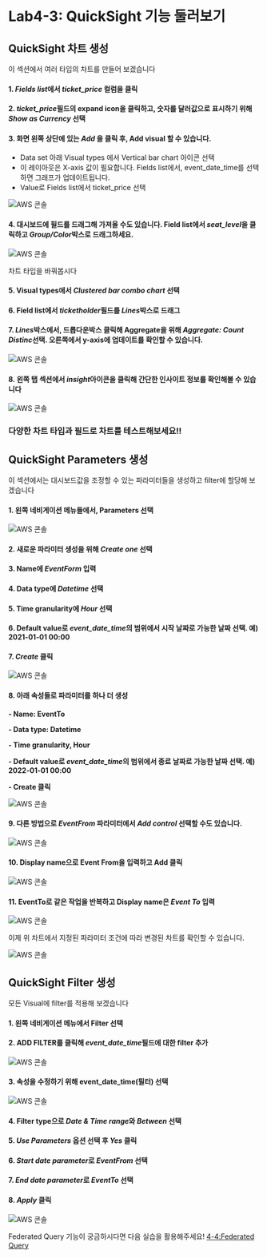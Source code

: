 # Lab4-3: QuickSight 기능 둘러보기

## QuickSight 차트 생성

이 섹션에서 여러 타입의 차트를 만들어 보겠습니다

#### 1. *Fields list*에서 _ticket\_price_ 컬럼을 클릭

#### 2. *ticket\_price*필드의 expand icon을 클릭하고, 숫자를 달러값으로 표시하기 위해 _Show as Currency_ 선택

#### 3. 화면 왼쪽 상단에 있는 _Add_ 을 클릭 후, Add visual 할 수 있습니다.

* Data set 아래 Visual types 에서 Vertical bar chart 아이콘 선택
* 이 레이아웃은 X-axis 값이 필요합니다. Fields list에서, event\_date\_time를 선택하면 그래프가 업데이트됩니다.
* Value로 Fields list에서 ticket\_price 선택

![AWS 콘솔](../../images/qs-func/chart1.png)

#### 4. 대시보드에 필드를 드래그해 가져올 수도 있습니다. Field list에서 *seat_level*을 클릭하고 *Group/Color*박스로 드래그하세요.

![AWS 콘솔](../../images/qs-func/chart2.png)

차트 타입을 바꿔봅시다

#### 5. Visual types에서 _Clustered bar combo chart_ 선택

#### 6. Field list에서 *ticketholder*필드를 *Lines*박스로 드래그

#### 7. *Lines*박스에서, 드롭다운박스 클릭해 Aggregate을 위해 *Aggregate: Count Distinc*선택. 오른쪽에서 y-axis에 업데이트를 확인할 수 있습니다.

![AWS 콘솔](../../images/qs-func/chart3.png)

#### 8. 왼쪽 탭 섹션에서 *insight*아이콘을 클릭해 간단한 인사이트 정보를 확인해볼 수 있습니다

![AWS 콘솔](../../images/qs-func/chart4.png)

### 다양한 차트 타입과 필드로 차트를 테스트해보세요!!

## QuickSight Parameters 생성

이 섹션에서는 대시보드값을 조정할 수 있는 파라미터들을 생성하고 filter에 할당해 보겠습니다

#### 1. 왼쪽 네비게이션 메뉴들에서, Parameters 선택

![AWS 콘솔](../../images/qs-func/parameter1.png)

#### 2. 새로운 파라미터 생성을 위해 _Create one_ 선택

#### 3. Name에 _EventForm_ 입력

#### 4. Data type에 _Datetime_ 선택

#### 5. Time granularity에 _Hour_ 선택

#### 6. Default value로 *event_date_time*의 범위에서 시작 날짜로 가능한 날짜 선택. 예) 2021-01-01 00:00

#### 7. _Create_ 클릭

![AWS 콘솔](../../images/qs-func/parameter2.png)

#### 8. 아래 속성들로 파라미터를 하나 더 생성

**- Name: EventTo**

**- Data type: Datetime**

**- Time granularity, Hour**

**- Default value로 *event_date_time*의 범위에서 종료 날짜로 가능한 날짜 선택. 예) 2022-01-01 00:00**

**- Create 클릭**

![AWS 콘솔](../../images/qs-func/parameter3.png)

#### 9. 다른 방법으로 _EventFrom_ 파라미터에서 _Add control_ 선택할 수도 있습니다.

![AWS 콘솔](../../images/qs-func/parameter4.png)

#### 10. Display name으로 Event From을 입력하고 Add 클릭

![AWS 콘솔](../../images/qs-func/parameter5.png)

#### 11. EventTo로 같은 작업을 반복하고 Display name은 _Event To_ 입력

![AWS 콘솔](../../images/qs-func/parameter6.png)

이제 위 차트에서 지정된 파라미터 조건에 따라 변경된 차트를 확인할 수 있습니다.

![AWS 콘솔](../../images/qs-func/parameter7.png)

## QuickSight Filter 생성

모든 Visual에 filter를 적용해 보겠습니다

#### 1. 왼쪽 네비게이션 메뉴에서 Filter 선택

#### 2. ADD FILTER를 클릭해 *event_date_time*필드에 대한 filter 추가

![AWS 콘솔](../../images/qs-func/filter1.png)

#### 3. 속성을 수정하기 위해 event_date_time(필터) 선택

![AWS 콘솔](../../images/qs-func/filter2.png)

#### 4. Filter type으로 *Date & Time range*와 *Between* 선택

#### 5. *Use Parameters* 옵션 선택 후 _Yes_ 클릭

#### 6. *Start date parameter*로 _EventFrom_ 선택

#### 7. *End date parameter*로 _EventTo_ 선택

#### 8. _Apply_ 클릭

![AWS 콘솔](../../images/qs-func/filter3.png)

Federated Query 기능이 궁금하시다면 다음 실습을 활용해주세요! [4-4:Federated Query](4-4-athenafederatedquery.md)
